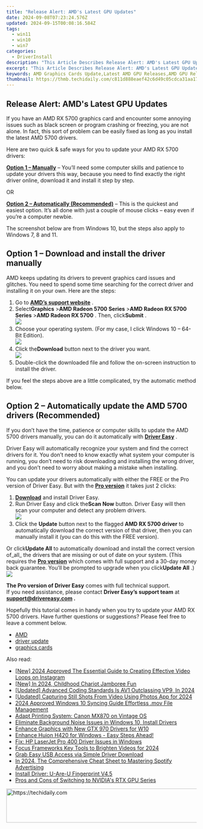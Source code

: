 ```yaml
---
title: "Release Alert: AMD's Latest GPU Updates"
date: 2024-09-08T07:23:24.576Z
updated: 2024-09-15T00:08:16.584Z
tags:
  - win11
  - win10
  - win7
categories:
  - DriverInstall
description: "This Article Describes Release Alert: AMD's Latest GPU Updates"
excerpt: "This Article Describes Release Alert: AMD's Latest GPU Updates"
keywords: AMD Graphics Cards Update,Latest AMD GPU Releases,AMD GPU Release Notes,Newest AMD Graphics Drivers,AMD GPU Performance Comparison,Latest Tech,AMD Graphics Technology Enhancements
thumbnail: https://thmb.techidaily.com/c811d888eaef42c6d49c05cdca31aa1712344b1b90027a29f28c88cf9d7d9505.jpg
---
```


## Release Alert: AMD's Latest GPU Updates

 If you have an AMD RX 5700 graphics card and encounter some annoying issues such as black screen or program crashing or freezing, you are not alone. In fact, this sort of problem can be easily fixed as long as you install the latest AMD 5700 drivers.

 Here are two quick & safe ways for you to update your AMD RX 5700 drivers:

**[Option 1 – Manually](#option1)** – You’ll need some computer skills and patience to update your drivers this way, because you need to find exactly the right driver online, download it and install it step by step.

OR

**[Option 2 – Automatically (Recommended)](#option2)**  – This is the quickest and easiest option. It’s all done with just a couple of mouse clicks – easy even if you’re a computer newbie.

 The screenshot below are from Windows 10, but the steps also apply to Windows 7, 8 and 11.

## Option 1 – Download and install the driver manually

 AMD keeps updating its drivers to prevent graphics card issues and glitches. You need to spend some time searching for the correct driver and installing it on your own. Here are the steps:

1. Go to **[AMD’s support website](https://www.amd.com/en/support)**  .
2. Select**Graphics** \>**AMD Radeon 5700 Series** \>**AMD Radeon RX 5700 Series** \>**AMD Radeon RX 5700** . Then, click**Submit** .  
![](https://images.drivereasy.com/wp-content/uploads/2020/11/1-7.jpg)
3. Choose your operating system. (For my case, I click Windows 10 – 64-Bit Edition).  
![](https://images.drivereasy.com/wp-content/uploads/2020/11/2-10.jpg)
4. Click the**Download** button next to the driver you want.  
![](https://images.drivereasy.com/wp-content/uploads/2020/11/3-5.jpg)
5. Double-click the downloaded file and follow the on-screen instruction to install the driver.

 If you feel the steps above are a little complicated, try the automatic method below.

## Option 2 – Automatically update the AMD 5700 drivers (Recommended)

 If you don’t have the time, patience or computer skills to update the AMD 5700 drivers manually, you can do it automatically with **[Driver Easy](https://tools.techidaily.com/drivereasy/download/)**  .

 Driver Easy will automatically recognize your system and find the correct drivers for it. You don’t need to know exactly what system your computer is running, you don’t need to risk downloading and installing the wrong driver, and you don’t need to worry about making a mistake when installing.

 You can update your drivers automatically with either the FREE or the Pro version of Driver Easy. But with the **[Pro version](https://tools.techidaily.com/drivereasy/download/)**  it takes just 2 clicks:

1. **[Download](https://tools.techidaily.com/drivereasy/download/)**  and install Driver Easy.
2. Run Driver Easy and click the**Scan Now** button. Driver Easy will then scan your computer and detect any problem drivers.  
![](https://images.drivereasy.com/wp-content/uploads/2020/11/de-1-9.jpg)
3. Click the **Update**  button next to the flagged **AMD RX 5700 driver** to automatically download the correct version of that driver, then you can manually install it (you can do this with the FREE version).  

 Or click**Update All** to automatically download and install the correct version of_all_ the drivers that are missing or out of date on your system. (This requires the **[Pro version](https://tools.techidaily.com/drivereasy/download/)**  which comes with full support and a 30-day money back guarantee. You’ll be prompted to upgrade when you click**Update All** .)  
![](https://images.drivereasy.com/wp-content/uploads/2020/11/amd-5700-de-1.jpg)

**The Pro version of Driver Easy** comes with full technical support.  
 If you need assistance, please contact **Driver Easy’s support team** at **[support@drivereasy.com](mailto:support@drivereasy.com) .**

 Hopefully this tutorial comes in handy when you try to update your AMD RX 5700 drivers. Have further questions or suggestions? Please feel free to leave a comment below.

* [AMD](https://tools.techidaily.com/drivereasy/download/)
* [driver update](https://store.drivereasy.com/order/cart.php?PRODS=4731822&QTY=1&AFFILIATE=108875)
* [graphics cards](https://tools.techidaily.com/drivereasy/download/)

<ins class="adsbygoogle"
     style="display:block"
     data-ad-format="autorelaxed"
     data-ad-client="ca-pub-7571918770474297"
     data-ad-slot="1223367746"></ins>

<ins class="adsbygoogle"
     style="display:block"
     data-ad-client="ca-pub-7571918770474297"
     data-ad-slot="8358498916"
     data-ad-format="auto"
     data-full-width-responsive="true"></ins>

<span class="atpl-alsoreadstyle">Also read:</span>
<div><ul>
<li><a href="https://instagram-video-recordings.techidaily.com/new-2024-approved-the-essential-guide-to-creating-effective-video-loops-on-instagram/"><u>[New] 2024 Approved The Essential Guide to Creating Effective Video Loops on Instagram</u></a></li>
<li><a href="https://desktop-recording.techidaily.com/new-in-2024-childhood-chariot-jamboree-fun/"><u>[New] In 2024, Childhood Chariot Jamboree Fun</u></a></li>
<li><a href="https://fox-friendly.techidaily.com/updated-advanced-coding-standards-is-av1-outclassing-vp9-in-2024/"><u>[Updated] Advanced Coding Standards Is AV1 Outclassing VP9, In 2024</u></a></li>
<li><a href="https://fox-friendly.techidaily.com/updated-capturing-still-shots-from-video-using-photos-app-for-2024/"><u>[Updated] Capturing Still Shots From Video Using Photos App for 2024</u></a></li>
<li><a href="https://visual-screen-recording.techidaily.com/2024-approved-windows-10-syncing-guide-effortless-mov-file-management/"><u>2024 Approved Windows 10 Syncing Guide Effortless .mov File Management</u></a></li>
<li><a href="https://driver-install.techidaily.com/adapt-printing-system-canon-mx870-on-vintage-os/"><u>Adapt Printing System: Canon MX870 on Vintage OS</u></a></li>
<li><a href="https://driver-install.techidaily.com/eliminate-background-noise-issues-in-windows-10-install-drivers/"><u>Eliminate Background Noise Issues in Windows 10, Install Drivers</u></a></li>
<li><a href="https://driver-install.techidaily.com/enhance-graphics-with-new-gtx-970-drivers-for-w10/"><u>Enhance Graphics with New GTX 970 Drivers for W10</u></a></li>
<li><a href="https://driver-install.techidaily.com/enhance-huion-h420-for-windows-easy-steps-ahead/"><u>Enhance Huion H420 for Windows - Easy Steps Ahead!</u></a></li>
<li><a href="https://driver-install.techidaily.com/fix-hp-laserjet-pro-400-driver-issues-in-windows/"><u>Fix: HP LaserJet Pro 400 Driver Issues in Windows</u></a></li>
<li><a href="https://some-techniques.techidaily.com/focus-frameworks-key-tools-to-brighten-videos-for-2024/"><u>Focus Frameworks Key Tools to Brighten Videos for 2024</u></a></li>
<li><a href="https://driver-install.techidaily.com/1720063647533-grab-easy-usb-access-via-simple-driver-download/"><u>Grab Easy USB Access via Simple Driver Download</u></a></li>
<li><a href="https://some-approaches.techidaily.com/in-2024-the-comprehensive-cheat-sheet-to-mastering-spotify-advertising/"><u>In 2024, The Comprehensive Cheat Sheet to Mastering Spotify Advertising</u></a></li>
<li><a href="https://driver-install.techidaily.com/install-driver-u-are-u-fingerprint-v45/"><u>Install Driver: U-Are-U Fingerprint V4.5</u></a></li>
<li><a href="https://tech-recovery.techidaily.com/pros-and-cons-of-switching-to-nvidias-rtx-gpu-series/"><u>Pros and Cons of Switching to NVIDIA's RTX GPU Series</u></a></li>
</ul></div>

<!-- affiliate ads begin -->
<a href="https://ephamedtechinc.pxf.io/c/5597632/2120861/26400?prodsku=Saturn" target="_top" id="2120861">
  <img src="//a.impactradius-go.com/display-ad/26400-2120861" border="0" alt="https://techidaily.com" width="728" height="90"/>
</a>
<img height="0" width="0" src="https://ephamedtechinc.pxf.io/i/5597632/2120861/26400?prodsku=Saturn" style="position:absolute;visibility:hidden;" border="0" />
<!-- affiliate ads end -->

